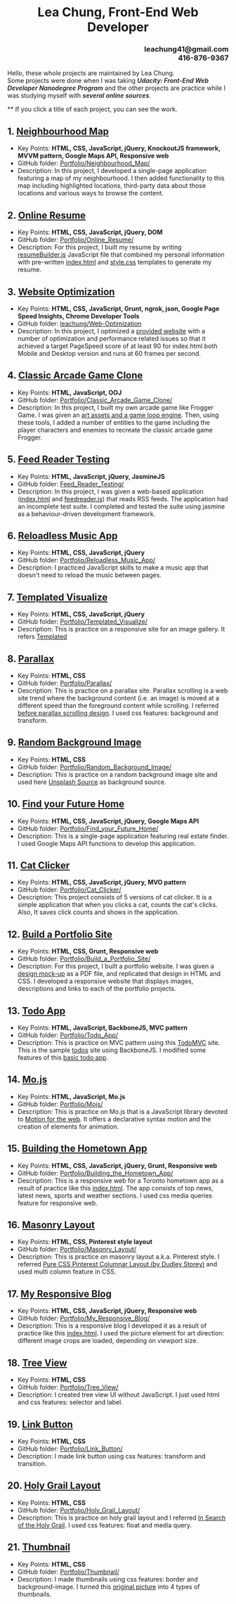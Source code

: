 <h1 style="text-align: center;">Lea Chung, Front-End Web Developer</h1>
<h3 style="text-align: right;">leachung41@gmail.com<br>416-876-9367</h3>

Hello, these whole projects are maintained by Lea Chung.
<br>Some projects were done when I was taking <span style="font-style: italic; font-weight:600;">Udacity: Front-End Web Developer Nanodegree Program</span> and the other projects are practice while I was studying myself with <span style="font-style: italic; font-weight:600;">several online sources</span>.

** If you click a title of each project, you can see the work.

## 1. <a href="https://leachung.github.io/Portfolio/Neighbourhood_Map/index.html" target="_blank">Neighbourhood Map</a>
- Key Points: **HTML, CSS, JavaScript, jQuery, KnockoutJS framework, MVVM pattern, Google Maps API, Responsive web**
- GitHub folder: <a href="https://github.com/leachung/Portfolio/tree/master/Neighbourhood_Map/" target="_blank">Portfolio/Neighbourhood_Map/</a>
- Description: In this project, I developed a single-page application featuring a map of my neighbourhood. I then added functionality to this map including highlighted locations, third-party data about those locations and various ways to browse the content.

## 2. <a href="https://leachung.github.io/Portfolio/Online_Resume/index.html" target="_blank">Online Resume</a>
- Key Points: **HTML, CSS, JavaScript, jQuery, DOM**
- GitHub folder: <a href="https://github.com/leachung/Portfolio/tree/master/Online_Resume/" target="_blank">Portfolio/Online_Resume/</a>
- Description: For this project, I built my resume by writing <a href="https://leachung.github.io/Portfolio/Online_Resume/before/resumeBuilder_B4.js" target="_blank">resumeBuilder.js</a> JavaScript file that combined my personal information with pre-written <a href="https://leachung.github.io/Portfolio/Online_Resume/before/index_B4.html" target="_blank">index.html</a> and <a href="https://leachung.github.io/Portfolio/Online_Resume/before/style_B4.css" target="_blank">style.css</a> templates to generate my resume.

## 3. <a href="https://leachung.github.io/WebOptimization/" target="_blank">Website Optimization</a>
- Key Points: **HTML, CSS, JavaScript, Grunt, ngrok, json, Google Page Speed Insights, Chrome Developer Tools**
- GitHub folder: <a href="https://github.com/leachung/WebOptimization" target="_blank">leachung/Web-Optimization</a>
- Description: In this project, I optimized a <a href="https://github.com/udacity/frontend-nanodegree-mobile-portfolio" target="_blank">provided website</a> with a number of optimization and performance related issues so that it achieved a target PageSpeed score of at least 90 for index.html both Mobile and Desktop version and runs at 60 frames per second.

## 4. <a href="https://leachung.github.io/Portfolio/Classic_Arcade_Game_Clone/index.html" target="_blank">Classic Arcade Game Clone</a>
- Key Points: **HTML, JavaScript, OOJ**
- GitHub folder: <a href="https://github.com/leachung/Portfolio/tree/master/Classic_Arcade_Game_Clone" target="_blank">Portfolio/Classic_Arcade_Game_Clone/</a>
- Description: In this project, I built my own arcade game like Frogger Game. I was given an <a href="https://github.com/udacity/frontend-nanodegree-arcade-game" target="_blank">art assets and a game loop engine</a>. Then, using these tools, I added a number of entities to the game including the player characters and enemies to recreate the classic arcade game Frogger.

## 5. <a href="https://leachung.github.io/FeedReaderTesting/" target="_blank">Feed Reader Testing</a>
- Key Points: **HTML, JavaScript, jQuery, JasmineJS**
- GitHub folder: <a href="https://github.com/leachung/FeedReaderTesting" target="_blank">Feed_Reader_Testing/</a>
- Description: In this project, I was given a web-based application (<a href="https://leachung.github.io/FeedReader-Testing/before/index_B4.html" target="_blank">index.html</a> and <a href="https://github.com/leachung/FeedReader-Testing/blob/master/before/jasmine/spec/feedreader_B4.js" target="_blank">feedreader.js</a>) that reads RSS feeds. The application had an incomplete test suite. I completed and tested the suite using jasmine as a behaviour-driven development framework.

## 6. <a href="https://leachung.github.io/Portfolio/Reloadless_Music_App/index.html" target="_blank">Reloadless Music App</a>
- Key Points: **HTML, CSS, JavaScript, jQuery**
- GitHub folder: <a href="https://github.com/leachung/Portfolio/tree/master/Reloadless_Music_App/" target="_blank">Portfolio/Reloadless_Music_App/</a>
- Description: I practiced JavaScript skills to make a music app that doesn't need to reload the music between pages.

## 7. <a href="https://leachung.github.io/Portfolio/Templated_Visualize/index.html" target="_blank">Templated Visualize</a>
- Key Points: **HTML, CSS, JavaScript, jQuery**
- GitHub folder: <a href="https://github.com/leachung/Portfolio/tree/master/Templated_Visualize/" target="_blank">Portfolio/Templated_Visualize/</a>
- Description: This is practice on a responsive site for an image gallery. It refers <a href="https://templated.co/visualize" target="_blank">Templated</a>

## 8. <a href="https://leachung.github.io/Portfolio/Parallax/index.html" target="_blank">Parallax</a>
- Key Points: **HTML, CSS**
- GitHub folder: <a href="https://github.com/leachung/Portfolio/tree/master/Parallax/" target="_blank">Portfolio/Parallax/</a>
- Description: This is practice on a parallax site. Parallax scrolling is a web site trend where the background content (i.e. an image) is moved at a different speed than the foreground content while scrolling. I referred <a href="https://codepen.io/egoing/pen/yaKvPd?editors=1100" target="_blank">before parallax scrolling design</a>. I used css features: background and transform.

## 9. <a href="https://leachung.github.io/Portfolio/Random_Background_Image/index.html" target="_blank">Random Background Image</a>
- Key Points: **HTML, CSS**
- GitHub folder: <a href="https://github.com/leachung/Portfolio/tree/master/Random_Background_Image" target="_blank">Portfolio/Random_Background_Image/</a>
- Description: This is practice on a random background image site and used here <a href="https://source.unsplash.com/" target="_blank">Unsplash Source</a> as background source.

## 10. <a href="https://leachung.github.io/Portfolio/Find_your_Future_Home/index.html" target="_blank">Find your Future Home</a>
- Key Points: **HTML, CSS, JavaScript, jQuery, Google Maps API**
- GitHub folder: <a href="https://github.com/leachung/Portfolio/tree/master/Find_your_Future_Home/" target="_blank">Portfolio/Find_your_Future_Home/</a>
- Description: This is a single-page application featuring real estate finder. I used Google Maps API functions to develop this application.

## 11. <a href="https://leachung.github.io/Portfolio/Cat_Clicker/CatClicker_Premium_V2/index_P_v2.html" target="_blank">Cat Clicker</a>
- Key Points: **HTML, CSS, JavaScript, jQuery, MVO pattern**
- GitHub folder: <a href="https://github.com/leachung/Portfolio/tree/master/Cat_Clicker/" target="_blank">Portfolio/Cat_Clicker/</a>
- Description: This project consists of 5 versions of cat clicker. It is a simple application that when you clicks a cat, counts the cat's clicks. Also, It saves click counts and shows in the application.

## 12. <a href="https://leachung.github.io/Portfolio/Build_a_Portfolio_Site/index.html" target="_blank">Build a Portfolio Site</a>
- Key Points: **HTML, CSS, Grunt, Responsive web**
- GitHub folder: <a href="https://github.com/leachung/Portfolio/tree/master/Build_a_Portfolio_Site/" target="_blank">Portfolio/Build_a_Portfolio_Site/</a>
- Description: For this project, I built a portfolio website. I was given a <a href="https://leachung.github.io/Portfolio/Build_a_Portfolio_Site/before/design-mockup-portfolio.pdf" target="_blank">design mock-up</a> as a PDF file, and replicated that design in HTML and CSS. I developed a responsive website that displays images, descriptions and links to each of the portfolio projects.

## 13. <a href="https://leachung.github.io/Portfolio/Todo_App/index.html" target="_blank">Todo App</a>
- Key Points: **HTML, JavaScript, BackboneJS, MVC pattern**
- GitHub folder: <a href="https://github.com/leachung/Portfolio/tree/master/Todo_App/" target="_blank">Portfolio/Todo_App/</a>
- Description: This is practice on MVC pattern using this <a href="http://todomvc.com/" target="_blank">TodoMVC</a> site. This is the sample <a href="http://todomvc.com/examples/backbone/" target="_blank">todos</a> site using BackboneJS. I modified some features of this <a href="https://leachung.github.io/Portfolio/Todo_App/before/index.html" target="_blank">basic todo app</a>.  

## 14. <a href="https://leachung.github.io/Portfolio/Mojs/mojs_demo.html" target="_blank">Mo.js</a>
- Key Points: **HTML, JavaScript, Mo.js**
- GitHub folder: <a href="https://github.com/leachung/Portfolio/tree/master/Mojs/" target="_blank">Portfolio/Mojs/</a>
- Description: This is practice on Mo.js that is a JavaScript library devoted to <a href="http://mojs.io/" target="_blank">Motion for the web</a>. It offers a declarative syntax motion and the creation of elements for animation.

## 15. <a href="https://leachung.github.io/Portfolio/Building_the_Hometown_App/index.html" target="_blank">Building the Hometown App</a>
- Key Points: **HTML, CSS, JavaScript, jQuery, Grunt, Responsive web**
- GitHub folder: <a href="https://github.com/leachung/Portfolio/tree/master/Building_the_Hometown_App/" target="_blank">Portfolio/Building_the_Hometown_App/</a>
- Description: This is a responsive web for a Toronto hometown app as a result of practice like this <a href="https://leachung.github.io/Portfolio/Building_the_Hometown_App/before/index_B4.html" target="_blank">index.html</a>. The app consists of top news, latest news, sports and weather sections. I used css media queries feature for responsive web.

## 16. <a href="https://leachung.github.io/Portfolio/Masonry_Layout/index.html" target="_blank">Masonry Layout</a>
- Key Points: **HTML, CSS, Pinterest style layout**
- GitHub folder: <a href="https://github.com/leachung/Portfolio//tree/master/Masonry_Layout/" target="_blank">Portfolio/Masonry_Layout/</a>
- Description: This is practice on masonry layout a.k.a. Pinterest style. I referred <a href="https://codepen.io/dudleystorey/full/yqrhw" target="_blank">Pure CSS Pinterest Columnar Layout (by Dudley Storey)</a> and used multi column feature in CSS.

## 17. <a href="https://leachung.github.io/Portfolio/My_Responsive_Blog/index.html" target="_blank">My Responsive Blog</a>
- Key Points: **HTML, CSS, JavaScript, jQuery, Responsive web**
- GitHub folder: <a href="https://github.com/leachung/Portfolio/tree/master/My_Responsive_Blog/" target="_blank">Portfolio/My_Responsive_Blog/</a>
- Description: This is a responsive blog I developed it as a result of practice like this <a href="https://leachung.github.io/Portfolio/My_Responsive_Blog/before/index_B4.html" target="_blank">index.html</a>. I used the picture element for art direction: different image crops are loaded, depending on viewport size.

## 18. <a href="https://leachung.github.io/Portfolio/Tree_View/index.html" target="_blank">Tree View</a>
- Key Points: **HTML, CSS**
- GitHub folder: <a href="https://github.com/leachung/Portfolio/tree/master/Tree_View/" target="_blank">Portfolio/Tree_View/</a>
- Description: I created tree view UI without JavaScript. I just used html and css features: selector and label.

## 19. <a href="https://leachung.github.io/Portfolio/Link_Button/index.html" target="_blank">Link Button</a>
- Key Points: **HTML, CSS**
- GitHub folder: <a href="https://github.com/leachung/Portfolio/tree/master/Link_Button/" target="_blank">Portfolio/Link_Button/</a>
- Description: I made link button using css features: transform and transition.

## 20. <a href="https://leachung.github.io/Portfolio/Holy_Grail_Layout/index.html" target="_blank">Holy Grail Layout</a>
- Key Points: **HTML, CSS**
- GitHub folder: <a href="https://github.com/leachung/Portfolio/tree/master/Holy_Grail_Layout/" target="_blank">Portfolio/Holy_Grail_Layout/</a>
- Description: This is practice on holy grail layout and I referred <a href="http://alistapart.com/article/holygrail" target="_blank">In Search of the Holy Grail</a>. I used css features: float and media query.

## 21. <a href="https://leachung.github.io/Portfolio/Thumbnail/index.html" target="_blank">Thumbnail</a>
- Key Points: **HTML, CSS**
- GitHub folder: <a href="https://github.com/leachung/Portfolio/tree/master/Thumbnail/" target="_blank">Portfolio/Thumbnail/</a>
- Description: I made thumbnails using css features: border and background-image. I turned this <a href="https://leachung.github.io/Portfolio/Thumbnail/image/giraffe.jpg" target="_blank">original picture</a> into 4 types of thumbnails.
